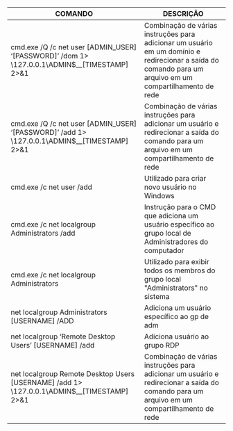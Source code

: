 | COMANDO | DESCRIÇÃO |
|--------------------------------------------|--------------------------------------------------------------------------------------|
| cmd.exe /Q /c net user [ADMIN_USER] ‘[PASSWORD]’ /dom 1> \\127.0.0.1\ADMIN$\__[TIMESTAMP] 2>&1 | Combinação de várias instruções para adicionar um usuário em um domínio e redirecionar a saída do comando para um arquivo em um compartilhamento de rede |
| cmd.exe /Q /c net user [ADMIN_USER] ‘[PASSWORD]’ /add 1> \\127.0.0.1\ADMIN$\__[TIMESTAMP] 2>&1 | Combinação de várias instruções para adicionar um usuário e redirecionar a saída do comando para um arquivo em um compartilhamento de rede |
| cmd.exe /c net user <nome> /add | Utilizado para criar novo usuário no Windows |
| cmd.exe /c net localgroup Administrators <nome> /add | Instrução para o CMD que adiciona um usuário específico ao grupo local de Administradores do computador |
| cmd.exe /c net localgroup Administrators | Utilizado para exibir todos os membros do grupo local "Administrators" no sistema |
| net localgroup Administrators [USERNAME] /ADD | Adiciona um usuário específico ao gp de adm |
| net localgroup ‘Remote Desktop Users’ [USERNAME] /add | Adiciona usuário ao grupo RDP |
| net localgroup Remote Desktop Users [USERNAME] /add 1> \\127.0.0.1\ADMIN$\__[TIMESTAMP] 2>&1 | Combinação de várias instruções para adicionar um usuário e redirecionar a saída do comando para um arquivo em um compartilhamento de rede |
